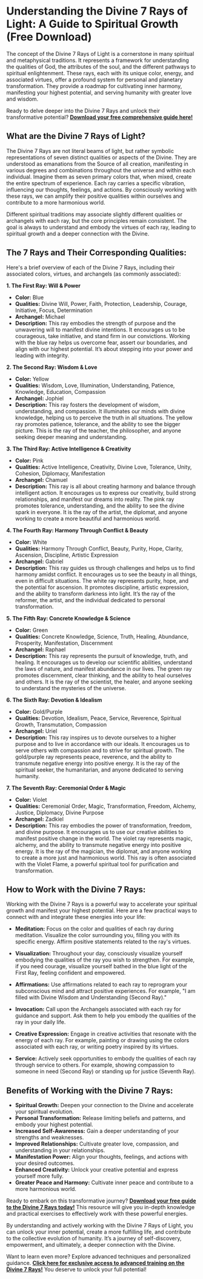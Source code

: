 # Understanding the Divine 7 Rays of Light: A Guide to Spiritual Growth (Free Download)

The concept of the Divine 7 Rays of Light is a cornerstone in many spiritual and metaphysical traditions. It represents a framework for understanding the qualities of God, the attributes of the soul, and the different pathways to spiritual enlightenment. These rays, each with its unique color, energy, and associated virtues, offer a profound system for personal and planetary transformation. They provide a roadmap for cultivating inner harmony, manifesting your highest potential, and serving humanity with greater love and wisdom.

Ready to delve deeper into the Divine 7 Rays and unlock their transformative potential? **[Download your free comprehensive guide here!](https://udemywork.com/divine-7-rays-of-light)**

## What are the Divine 7 Rays of Light?

The Divine 7 Rays are not literal beams of light, but rather symbolic representations of seven distinct qualities or aspects of the Divine. They are understood as emanations from the Source of all creation, manifesting in various degrees and combinations throughout the universe and within each individual. Imagine them as seven primary colors that, when mixed, create the entire spectrum of experience. Each ray carries a specific vibration, influencing our thoughts, feelings, and actions. By consciously working with these rays, we can amplify their positive qualities within ourselves and contribute to a more harmonious world.

Different spiritual traditions may associate slightly different qualities or archangels with each ray, but the core principles remain consistent. The goal is always to understand and embody the virtues of each ray, leading to spiritual growth and a deeper connection with the Divine.

## The 7 Rays and Their Corresponding Qualities:

Here's a brief overview of each of the Divine 7 Rays, including their associated colors, virtues, and archangels (as commonly associated):

**1. The First Ray: Will & Power**

*   **Color:** Blue
*   **Qualities:** Divine Will, Power, Faith, Protection, Leadership, Courage, Initiative, Focus, Determination
*   **Archangel:** Michael
*   **Description:** This ray embodies the strength of purpose and the unwavering will to manifest divine intentions. It encourages us to be courageous, take initiative, and stand firm in our convictions. Working with the blue ray helps us overcome fear, assert our boundaries, and align with our highest potential. It’s about stepping into your power and leading with integrity.

**2. The Second Ray: Wisdom & Love**

*   **Color:** Yellow
*   **Qualities:** Wisdom, Love, Illumination, Understanding, Patience, Knowledge, Education, Compassion
*   **Archangel:** Jophiel
*   **Description:** This ray fosters the development of wisdom, understanding, and compassion. It illuminates our minds with divine knowledge, helping us to perceive the truth in all situations. The yellow ray promotes patience, tolerance, and the ability to see the bigger picture. This is the ray of the teacher, the philosopher, and anyone seeking deeper meaning and understanding.

**3. The Third Ray: Active Intelligence & Creativity**

*   **Color:** Pink
*   **Qualities:** Active Intelligence, Creativity, Divine Love, Tolerance, Unity, Cohesion, Diplomacy, Manifestation
*   **Archangel:** Chamuel
*   **Description:** This ray is all about creating harmony and balance through intelligent action. It encourages us to express our creativity, build strong relationships, and manifest our dreams into reality. The pink ray promotes tolerance, understanding, and the ability to see the divine spark in everyone. It is the ray of the artist, the diplomat, and anyone working to create a more beautiful and harmonious world.

**4. The Fourth Ray: Harmony Through Conflict & Beauty**

*   **Color:** White
*   **Qualities:** Harmony Through Conflict, Beauty, Purity, Hope, Clarity, Ascension, Discipline, Artistic Expression
*   **Archangel:** Gabriel
*   **Description:** This ray guides us through challenges and helps us to find harmony amidst conflict. It encourages us to see the beauty in all things, even in difficult situations. The white ray represents purity, hope, and the potential for ascension. It promotes discipline, artistic expression, and the ability to transform darkness into light. It’s the ray of the reformer, the artist, and the individual dedicated to personal transformation.

**5. The Fifth Ray: Concrete Knowledge & Science**

*   **Color:** Green
*   **Qualities:** Concrete Knowledge, Science, Truth, Healing, Abundance, Prosperity, Manifestation, Discernment
*   **Archangel:** Raphael
*   **Description:** This ray represents the pursuit of knowledge, truth, and healing. It encourages us to develop our scientific abilities, understand the laws of nature, and manifest abundance in our lives. The green ray promotes discernment, clear thinking, and the ability to heal ourselves and others. It is the ray of the scientist, the healer, and anyone seeking to understand the mysteries of the universe.

**6. The Sixth Ray: Devotion & Idealism**

*   **Color:** Gold/Purple
*   **Qualities:** Devotion, Idealism, Peace, Service, Reverence, Spiritual Growth, Transmutation, Compassion
*   **Archangel:** Uriel
*   **Description:** This ray inspires us to devote ourselves to a higher purpose and to live in accordance with our ideals. It encourages us to serve others with compassion and to strive for spiritual growth. The gold/purple ray represents peace, reverence, and the ability to transmute negative energy into positive energy. It is the ray of the spiritual seeker, the humanitarian, and anyone dedicated to serving humanity.

**7. The Seventh Ray: Ceremonial Order & Magic**

*   **Color:** Violet
*   **Qualities:** Ceremonial Order, Magic, Transformation, Freedom, Alchemy, Justice, Diplomacy, Divine Purpose
*   **Archangel:** Zadkiel
*   **Description:** This ray embodies the power of transformation, freedom, and divine purpose. It encourages us to use our creative abilities to manifest positive change in the world. The violet ray represents magic, alchemy, and the ability to transmute negative energy into positive energy. It is the ray of the magician, the diplomat, and anyone working to create a more just and harmonious world. This ray is often associated with the Violet Flame, a powerful spiritual tool for purification and transformation.

## How to Work with the Divine 7 Rays:

Working with the Divine 7 Rays is a powerful way to accelerate your spiritual growth and manifest your highest potential. Here are a few practical ways to connect with and integrate these energies into your life:

*   **Meditation:** Focus on the color and qualities of each ray during meditation. Visualize the color surrounding you, filling you with its specific energy. Affirm positive statements related to the ray's virtues.

*   **Visualization:** Throughout your day, consciously visualize yourself embodying the qualities of the ray you wish to strengthen. For example, if you need courage, visualize yourself bathed in the blue light of the First Ray, feeling confident and empowered.

*   **Affirmations:** Use affirmations related to each ray to reprogram your subconscious mind and attract positive experiences. For example, "I am filled with Divine Wisdom and Understanding (Second Ray)."

*   **Invocation:** Call upon the Archangels associated with each ray for guidance and support. Ask them to help you embody the qualities of the ray in your daily life.

*   **Creative Expression:** Engage in creative activities that resonate with the energy of each ray. For example, painting or drawing using the colors associated with each ray, or writing poetry inspired by its virtues.

*   **Service:** Actively seek opportunities to embody the qualities of each ray through service to others. For example, showing compassion to someone in need (Second Ray) or standing up for justice (Seventh Ray).

## Benefits of Working with the Divine 7 Rays:

*   **Spiritual Growth:** Deepen your connection to the Divine and accelerate your spiritual evolution.
*   **Personal Transformation:** Release limiting beliefs and patterns, and embody your highest potential.
*   **Increased Self-Awareness:** Gain a deeper understanding of your strengths and weaknesses.
*   **Improved Relationships:** Cultivate greater love, compassion, and understanding in your relationships.
*   **Manifestation Power:** Align your thoughts, feelings, and actions with your desired outcomes.
*   **Enhanced Creativity:** Unlock your creative potential and express yourself more fully.
*   **Greater Peace and Harmony:** Cultivate inner peace and contribute to a more harmonious world.

Ready to embark on this transformative journey? **[Download your free guide to the Divine 7 Rays today!](https://udemywork.com/divine-7-rays-of-light)** This resource will give you in-depth knowledge and practical exercises to effectively work with these powerful energies.

By understanding and actively working with the Divine 7 Rays of Light, you can unlock your inner potential, create a more fulfilling life, and contribute to the collective evolution of humanity. It’s a journey of self-discovery, empowerment, and ultimately, a deeper connection with the Divine.

Want to learn even more? Explore advanced techniques and personalized guidance. **[Click here for exclusive access to advanced training on the Divine 7 Rays!](https://udemywork.com/divine-7-rays-of-light)** You deserve to unlock your full potential!
